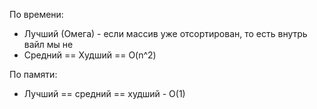 По времени:
- Лучший (Омега) - если массив уже отсортирован, то есть внутрь вайл мы не 
- Средний == Худший == O(n^2)


По памяти:
- Лучший == средний == худший - O(1)